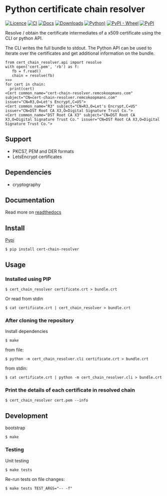 # Python certificate chain resolver

[![Licence](https://img.shields.io/badge/licence-MIT-blue.svg)](https://tldrlegal.com/license/mit-license)
[![CI](https://github.com/rkoopmans/python-certificate-chain-resolver/actions/workflows/ci-cd.yml/badge.svg)](https://github.com/rkoopmans/python-certificate-chain-resolver/actions/workflows/ci-cd.yml)
[![Docs](https://readthedocs.org/projects/certificate-resolver/badge/?version=latest)](https://certificate-resolver.readthedocs.io/en/latest/)
[![Downloads](https://static.pepy.tech/personalized-badge/cert-chain-resolver?period=total&units=international_system&left_color=black&right_color=blue&left_text=Downloads)](https://pepy.tech/project/cert-chain-resolver)
[![Python)](https://img.shields.io/pypi/pyversions/cert-chain-resolver.svg)](https://pypi.org/project/cert-chain-resolver/)
[![PyPI - Wheel](https://img.shields.io/pypi/wheel/cert-chain-resolver)](https://pypi.org/project/cert-chain-resolver/)
[![PyPI](https://img.shields.io/pypi/v/cert-chain-resolver)](https://pypi.org/project/cert-chain-resolver/#history)



Resolve / obtain the certificate intermediates of a x509 certificate using the CLI or python API.


The CLI writes the full bundle to stdout. The Python API can be used to iterate over the certificates and get additional information on the bundle.

```
from cert_chain_resolver.api import resolve
with open('cert.pem', 'rb') as f:
   fb = f.read()
   chain = resolve(fb)
>>>
for cert in chain:
  print(cert)
<Cert common_name="cert-chain-resolver.remcokoopmans.com" subject="CN=cert-chain-resolver.remcokoopmans.com" issuer="CN=R3,O=Let's Encrypt,C=US">
<Cert common_name="R3" subject="CN=R3,O=Let's Encrypt,C=US" issuer="CN=DST Root CA X3,O=Digital Signature Trust Co.">
<Cert common_name="DST Root CA X3" subject="CN=DST Root CA X3,O=Digital Signature Trust Co." issuer="CN=DST Root CA X3,O=Digital Signature Trust Co.">
```

## Support

* PKCS7, PEM and DER formats
* LetsEncrypt certificates

## Dependencies

* cryptography

## Documentation

Read more on [readthedocs](https://certificate-resolver.readthedocs.io/en/latest/)

## Install

[Pypi](https://pypi.org/project/cert-chain-resolver/)


    $ pip install cert-chain-resolver


## Usage

### Installed using PIP

    $ cert_chain_resolver certificate.crt > bundle.crt

Or read from stdin

    $ cat certificate.crt | cert_chain_resolver > bundle.crt


### After cloning the repository

Install dependencies

    $ make

from file:

    $ python -m cert_chain_resolver.cli certificate.crt > bundle.crt

from stdin:

    $ cat certificate.crt | python -m cert_chain_resolver.cli > bundle.crt

### Print the details of each certificate in resolved chain

    $ cert_chain_resolver cert.pem --info

## Development

bootstrap

    $ make

### Testing

Unit testing

    $ make tests

Re-run tests on file changes:

    $ make tests TEST_ARGS="-- -f"

